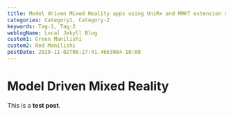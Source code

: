 ```yaml
---
title: Model driven Mixed Reality apps using UniRx and MRKT extension service, part 1
categories: Category1, Category-2
keywords: Tag-1, Tag-2
weblogName: Local Jekyll Blog
custom1: Green Manilishi
custom2: Red Manilishi
postDate: 2020-11-02T08:27:41.4663084-10:00
---
```

# Model Driven Mixed Reality

This is a **test post**.